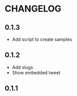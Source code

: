 # CHANGELOG

## 0.1.3

- Add script to create samples

## 0.1.2

- Add slugs
- Show embedded tweet


## 0.1.1
